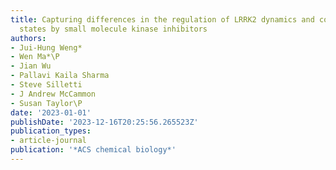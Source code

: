 ```yaml
---
title: Capturing differences in the regulation of LRRK2 dynamics and conformational
  states by small molecule kinase inhibitors
authors:
- Jui-Hung Weng*
- Wen Ma*\P
- Jian Wu
- Pallavi Kaila Sharma
- Steve Silletti
- J Andrew McCammon
- Susan Taylor\P
date: '2023-01-01'
publishDate: '2023-12-16T20:25:56.265523Z'
publication_types:
- article-journal
publication: '*ACS chemical biology*'
---
```

